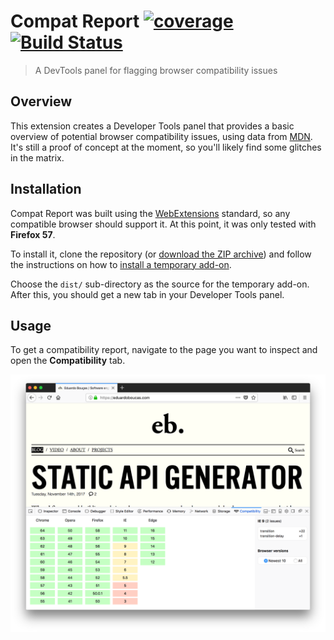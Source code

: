 # Compat Report [![coverage](https://img.shields.io/badge/coverage-3%2525-red.svg?style=flat?style=flat-square)](https://github.com/eduardoboucas/compat-report) [![Build Status](https://travis-ci.org/eduardoboucas/compat-report.svg?branch=master)](https://travis-ci.org/eduardoboucas/compat-report)

> A DevTools panel for flagging browser compatibility issues

## Overview

This extension creates a Developer Tools panel that provides a basic overview of potential browser compatibility issues, using data from [MDN](https://github.com/mdn/browser-compat-data). It's still a proof of concept at the moment, so you'll likely find some glitches in the matrix.

## Installation

Compat Report was built using the [WebExtensions](https://developer.mozilla.org/en-US/Add-ons/WebExtensions) standard, so any compatible browser should support it. At this point, it was only tested with **Firefox 57**.

To install it, clone the repository (or [download the ZIP archive](https://github.com/eduardoboucas/compat-report/archive/master.zip)) and follow the instructions on how to [install a temporary add-on](https://developer.mozilla.org/en-US/Add-ons/WebExtensions/Temporary_Installation_in_Firefox).

Choose the `dist/` sub-directory as the source for the temporary add-on. After this, you should get a new tab in your Developer Tools panel.

## Usage

To get a compatibility report, navigate to the page you want to inspect and open the **Compatibility** tab.

![Screenshot of compatibility tab](.github/screenshot1.png)
